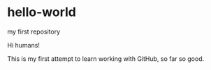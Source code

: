 # hello-world
my first repository

Hi humans!

This is my first attempt to learn working with GitHub, so far so good.
